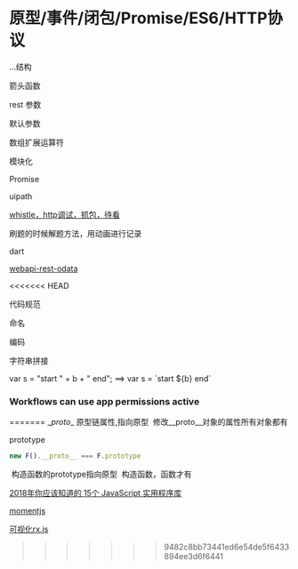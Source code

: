 # 原型/事件/闭包/Promise/ES6/HTTP协议

...结构

箭头函数

rest 参数

默认参数

数组扩展运算符

模块化

Promise

uipath

[whistle，http调试，抓包，待看](https://cloud.tencent.com/developer/article/1334698)

刷题的时候解题方法，用动画进行记录

dart

[webapi-rest-odata](https://www.cnblogs.com/fzrain/p/3688439.html)

<<<<<<< HEAD


代码规范

命名



编码

字符串拼接

var s = "start " + b + " end";  ==> var s = \`start ${b} end`



### Workflows can use app permissions   active

=======
\__proto__  原型链属性,指向原型
​	修改\__proto__对象的属性
​	所有对象都有

prototype

```javascript
new F().__proto__ === F.prototype
```

​	构造函数的prototype指向原型
​	构造函数，函数才有

[2018年你应该知道的 15个 JavaScript 实用程序库](https://www.css88.com/archives/9631)

[momentjs](http://momentjs.com/)

[可视化rx.js](https://reactive.how/)
>>>>>>> 9482c8bb73441ed6e54de5f6433894ee3d6f6441
